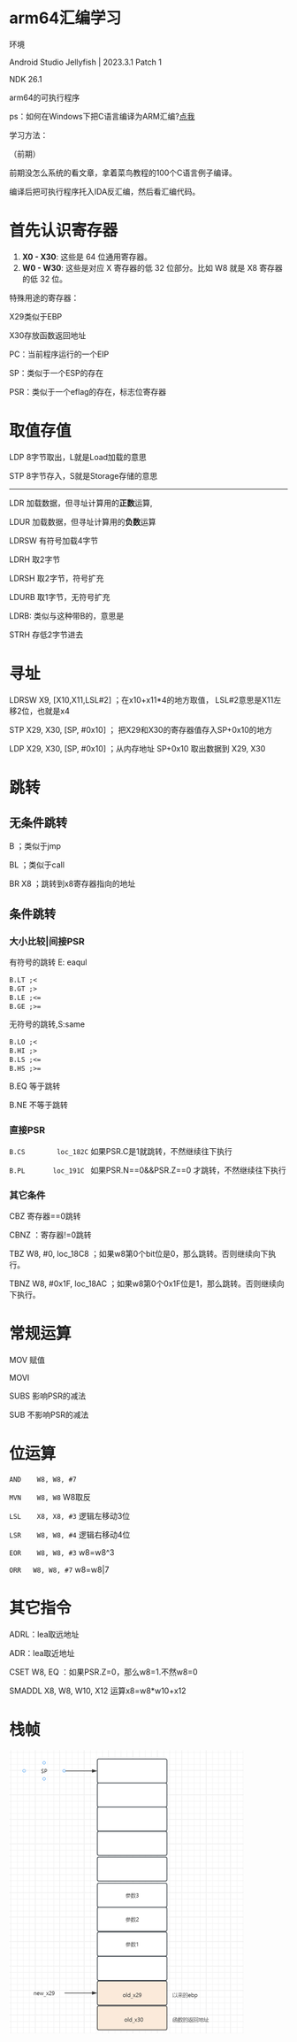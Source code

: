 # arm64汇编学习

环境

Android Studio Jellyfish | 2023.3.1 Patch 1

NDK 26.1

arm64的可执行程序

ps：如何在Windows下把C语言编译为ARM汇编?[点我](https://www.cnblogs.com/xia-weiwen/p/13720864.html)



学习方法：

（前期）

前期没怎么系统的看文章，拿着菜鸟教程的100个C语言例子编译。

编译后把可执行程序托入IDA反汇编，然后看汇编代码。

# 首先认识寄存器



1. **X0 - X30**: 这些是 64 位通用寄存器。
2. **W0 - W30**: 这些是对应 X 寄存器的低 32 位部分。比如 W8 就是 X8 寄存器的低 32 位。



特殊用途的寄存器：

X29类似于EBP

X30存放函数返回地址

PC：当前程序运行的一个EIP

SP：类似于一个ESP的存在

PSR：类似于一个eflag的存在，标志位寄存器

# 取值存值



LDP 8字节取出，L就是Load加载的意思

STP 8字节存入，S就是Storage存储的意思

---

LDR 加载数据，但寻址计算用的**正数**运算,

LDUR  加载数据，但寻址计算用的**负数**运算 

LDRSW 有符号加载4字节

LDRH    取2字节

LDRSH  取2字节，符号扩充

LDURB 取1字节，无符号扩充

LDRB: 类似与这种带B的，意思是

STRH  存低2字节进去

# 寻址

LDRSW  X9, [X10,X11,LSL#2]   ；在x10+x11*4的地方取值， LSL#2意思是X11左移2位，也就是x4

STP X29, X30, [SP, #0x10] ； 把X29和X30的寄存器值存入SP+0x10的地方

LDP X29, X30, [SP, #0x10]  ；从内存地址 SP+0x10 取出数据到 X29, X30



# 跳转





## 无条件跳转

B ；类似于jmp

BL ；类似于call

BR     X8  ；跳转到x8寄存器指向的地址



## 条件跳转





### 大小比较|间接PSR



有符号的跳转 E: eaqul

```assembly
B.LT ;<
B.GT ;>
B.LE ;<=
B.GE ;>=
```

无符号的跳转,S:same

```assembly
B.LO ;<
B.HI ;>
B.LS ;<=
B.HS ;>=
```

B.EQ 等于跳转 

B.NE 不等于跳转



### 直接PSR

`B.CS        loc_182C` 如果PSR.C是1就跳转，不然继续往下执行

`B.PL    	loc_191C ` 如果PSR.N==0&&PSR.Z==0 才跳转，不然继续往下执行



### 其它条件

CBZ  寄存器==0跳转

CBNZ ：寄存器!=0跳转

TBZ    W8, #0, loc_18C8  ；如果w8第0个bit位是0，那么跳转。否则继续向下执行。

TBNZ W8, #0x1F, loc_18AC ；如果w8第0个0x1F位是1，那么跳转。否则继续向下执行。





# 常规运算

MOV 赋值

MOVI

SUBS 影响PSR的减法

SUB 不影响PSR的减法



# 位运算



`AND    W8, W8, #7`

`MVN    W8, W8` W8取反

`LSL    X8, X8, #3` 逻辑左移动3位

`LSR    W8, W8, #4` 逻辑右移动4位

`EOR    W8, W8, #3` w8=w8^3

`ORR   W8, W8, #7` w8=w8|7



# 其它指令



ADRL：lea取远地址

ADR：lea取近地址

CSET   W8, EQ ：如果PSR.Z=0，那么w8=1.不然w8=0

SMADDL  X8, W8, W10, X12   运算x8=w8*w10+x12



# 栈帧



<img src="./img/image-20240610125722907.png" alt="image-20240610125722907" style="zoom:50%;" />

